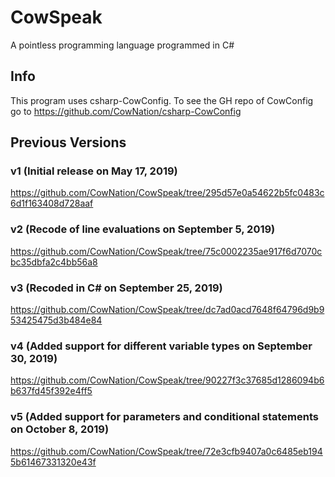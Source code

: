 # CowSpeak
A pointless programming language programmed in C#
## Info
This program uses csharp-CowConfig. To see the GH repo of CowConfig go to https://github.com/CowNation/csharp-CowConfig
## Previous Versions
### v1 (Initial release on May 17, 2019)
https://github.com/CowNation/CowSpeak/tree/295d57e0a54622b5fc0483c6d1f163408d728aaf
### v2 (Recode of line evaluations on September 5, 2019)
https://github.com/CowNation/CowSpeak/tree/75c0002235ae917f6d7070cbc35dbfa2c4bb56a8
### v3 (Recoded in C# on September 25, 2019)
https://github.com/CowNation/CowSpeak/tree/dc7ad0acd7648f64796d9b953425475d3b484e84
### v4 (Added support for different variable types on September 30, 2019)
https://github.com/CowNation/CowSpeak/tree/90227f3c37685d1286094b6b637fd45f392e4ff5
### v5 (Added support for parameters and conditional statements on October 8, 2019)
https://github.com/CowNation/CowSpeak/tree/72e3cfb9407a0c6485eb1945b61467331320e43f
